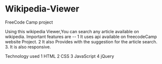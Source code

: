 # Wikipedia-Viewer

FreeCode Camp project 

Using this wikipedia Viewer,You can search any article available on wikipedia.
 Important features are --
 1  It uses api available on freecodeCamp website Project.
 2  It also Provides with the suggestion for the article search.
 3. It is also responsive.
 
 Technology used
 1  HTML
 2  CSS
 3  JavaScript
 4  jQuery
